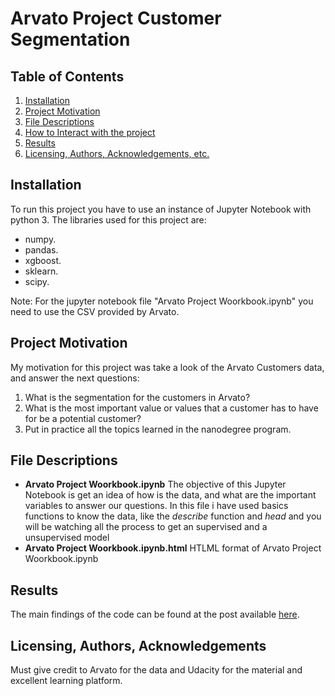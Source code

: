 # Arvato Project Customer Segmentation

## Table of Contents
1. [Installation](#installation)
2. [Project Motivation](#project-motivation)
3. [File Descriptions](#file-descriptions)
4. [How to Interact with the project](#how-to-interact-with-the-project)
5. [Results](#results)
6. [Licensing, Authors, Acknowledgements, etc.](#licensing-authors-acknowledgements)

## Installation
To run this project you have to use an instance of Jupyter Notebook with python 3. 
The libraries used for this project are:
* numpy.
* pandas.
* xgboost.
* sklearn.
* scipy.

Note: For the jupyter notebook file "Arvato Project Woorkbook.ipynb" you need to use the CSV provided by Arvato. 

## Project Motivation
My motivation for this project was take a look of the Arvato Customers data, and answer the next questions:
1. What is the segmentation for the customers in Arvato?
2. What is the most important value or values that a customer has to have for be a potential customer?
3. Put in practice all the topics learned in the nanodegree program. 

## File Descriptions
* **Arvato Project Woorkbook.ipynb**
The objective of this Jupyter Notebook is get an idea of how is the data, and what are the important variables to answer our questions. In this file i have used basics functions to know the data, like the _describe_ function and _head_ and you will be watching all the process to get an supervised and a unsupervised model 
* **Arvato Project Woorkbook.ipynb.html**
HTLML format of Arvato Project Woorkbook.ipynb

## Results
The main findings of the code can be found at the post available [here](https://medium.com/@giovanib07/facts-will-make-you-choose-avrato-customer-segmentation-as-a-udacity-capstone-project-e6aa2c530ae8?sk=b5932fd48012c0e5d43045206331f2e7).

## Licensing, Authors, Acknowledgements
Must give credit to Arvato for the data and Udacity for the material and excellent learning platform.


